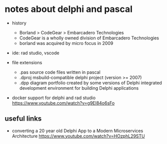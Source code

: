 # notes about delphi and pascal

- history
  - Borland > CodeGear > Embarcadero Technologies
  - CodeGear is a wholly owned division of Embarcadero Technologies
  - borland was acquired by micro focus in 2009

- ide: rad studio, vscode

- file extensions
  - .pas    source code files written in pascal
  - .dproj  msbuild-compatible delphi project (version >= 2007)
  - .dpp    diagram portfolio created by some versions of Delphi integrated development environment for building Delphi applications

- docker support for delphi and rad studio https://www.youtube.com/watch?v=g9El84o6sFo


## useful links

- converting a 20 year old Delphi App to a Modern Microservices Architecture https://www.youtube.com/watch?v=HOzphL29STU